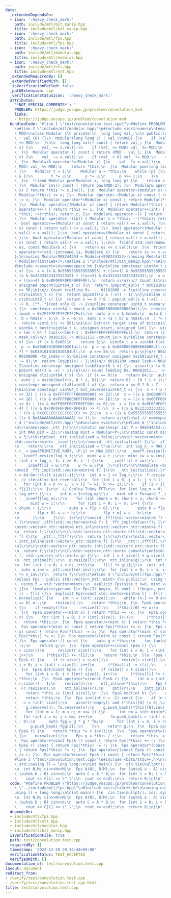 ```yaml
---
data:
  _extendedDependsOn:
  - icon: ':heavy_check_mark:'
    path: include/mtl/bit_manip.hpp
    title: include/mtl/bit_manip.hpp
  - icon: ':heavy_check_mark:'
    path: include/mtl/fps.hpp
    title: include/mtl/fps.hpp
  - icon: ':heavy_check_mark:'
    path: include/mtl/modular.hpp
    title: include/mtl/modular.hpp
  - icon: ':heavy_check_mark:'
    path: include/mtl/ntt.hpp
    title: include/mtl/ntt.hpp
  _extendedRequiredBy: []
  _extendedVerifiedWith: []
  _isVerificationFailed: false
  _pathExtension: cpp
  _verificationStatusIcon: ':heavy_check_mark:'
  attributes:
    '*NOT_SPECIAL_COMMENTS*': ''
    PROBLEM: https://judge.yosupo.jp/problem/convolution_mod
    links:
    - https://judge.yosupo.jp/problem/convolution_mod
  bundledCode: "#line 1 \"test/convolution.test.cpp\"\n#define PROBLEM \"https://judge.yosupo.jp/problem/convolution_mod\"\
    \n#line 2 \"include/mtl/modular.hpp\"\n#include <iostream>\n\ntemplate <long long\
    \ MOD>\nclass Modular {\n private:\n  long long val_;\n\n public:\n  Modular()\
    \ : val_(0) {}\n  Modular(long long v) : val_(v%MOD) {\n    if (val_ < 0) val_\
    \ += MOD;\n  }\n\n  long long val() const { return val_; }\n  Modular& operator+=(Modular\
    \ x) {\n    val_ += x.val();\n    if (val_ >= MOD) val_ %= MOD;\n    return *this;\n\
    \  }\n  Modular operator-() const { return {MOD - val_}; }\n  Modular& operator-=(Modular\
    \ x) {\n    val_ -= x.val();\n    if (val_ < 0) val_ += MOD;\n    return *this;\n\
    \  }\n  Modular& operator*=(Modular x) {\n    val_ *= x.val();\n    if (val_ >=\
    \ MOD) val_ %= MOD;\n    return *this;\n  }\n  Modular pow(long long p) const\
    \ {\n    Modular t = 1;\n    Modular u = *this;\n    while (p) {\n      if (p\
    \ & 1)\n        t *= u;\n      u *= u;\n      p >>= 1;\n    }\n    return t;\n\
    \  }\n  friend Modular pow(Modular x, long long p) {\n    return x.pow(p);\n \
    \ }\n  Modular inv() const { return pow(MOD-2); }\n  Modular& operator/=(Modular\
    \ x) { return *this *= x.inv(); }\n  Modular operator+(Modular x) const { return\
    \ Modular(*this) += x; }\n  Modular operator-(Modular x) const { return Modular(*this)\
    \ -= x; }\n  Modular operator*(Modular x) const { return Modular(*this) *= x;\
    \ }\n  Modular operator/(Modular x) const { return Modular(*this) /= x; }\n  Modular&\
    \ operator++() { return *this += 1; }\n  Modular operator++(int) { Modular c =\
    \ *this; ++(*this); return c; }\n  Modular& operator--() { return *this -= 1;\
    \ }\n  Modular operator--(int) { Modular c = *this; --(*this); return c; }\n\n\
    \  bool operator==(Modular x) const { return val() == x.val(); }\n  bool operator!=(Modular\
    \ x) const { return val() != x.val(); }\n  bool operator<(Modular x) const { return\
    \ val() < x.val(); };\n  bool operator<=(Modular x) const { return val() <= x.val();\
    \ };\n  bool operator>(Modular x) const { return val() > x.val(); };\n  bool operator>=(Modular\
    \ x) const { return val() >= x.val(); };\n\n  friend std::ostream& operator<<(std::ostream&\
    \ os, const Modular& x) {\n    return os << x.val();\n  }\n  friend std::istream&\
    \ operator>>(std::istream& is, Modular& x) {\n    return is >> x.val_;\n  }\n\n\
    };\n\nusing Modular998244353 = Modular<998244353>;\nusing Modular1000000007 =\
    \ Modular<(int)1e9+7>;\n#line 2 \"include/mtl/bit_manip.hpp\"\n#include <cstdint>\n\
    #include <cassert>\n\nnamespace bm {\n\ninline constexpr uint64_t popcnt_e8(uint64_t\
    \ x) {\n  x = (x & 0x5555555555555555) + ((x>>1) & 0x5555555555555555);\n  x =\
    \ (x & 0x3333333333333333) + ((x>>2) & 0x3333333333333333);\n  x = (x & 0x0F0F0F0F0F0F0F0F)\
    \ + ((x>>4) & 0x0F0F0F0F0F0F0F0F);\n  return x;\n}\n// Count 1s\ninline constexpr\
    \ unsigned popcnt(uint64_t x) {\n  return (popcnt_e8(x) * 0x0101010101010101)\
    \ >> 56;\n}\n// Count trailing 0s. ...01101000 -> 3\ninline constexpr unsigned\
    \ ctz(uint64_t x) {\n  return popcnt((x & (-x)) - 1);\n}\ninline constexpr unsigned\
    \ ctz8(uint8_t x) {\n  return x == 0 ? 8 : popcnt_e8((x & (-x)) - 1);\n}\n// [00..0](8bit)\
    \ -> 0, [**..*](not only 0) -> 1\ninline constexpr uint8_t summary(uint64_t x)\
    \ {\n  constexpr uint64_t hmask = 0x8080808080808080ull;\n  constexpr uint64_t\
    \ lmask = 0x7F7F7F7F7F7F7F7Full;\n  auto a = x & hmask;\n  auto b = x & lmask;\n\
    \  b = hmask - b;\n  b = ~b;\n  auto c = (a | b) & hmask;\n  c *= 0x0002040810204081ull;\n\
    \  return uint8_t(c >> 56);\n}\n// Extract target area of bits\ninline constexpr\
    \ uint64_t bextr(uint64_t x, unsigned start, unsigned len) {\n  uint64_t mask\
    \ = len < 64 ? (1ull<<len)-1 : 0xFFFFFFFFFFFFFFFFull;\n  return (x >> start) &\
    \ mask;\n}\n// 00101101 -> 00111111 -count_1s-> 6\ninline constexpr unsigned log2p1(uint8_t\
    \ x) {\n  if (x & 0x80)\n    return 8;\n  uint64_t p = uint64_t(x) * 0x0101010101010101ull;\n\
    \  p -= 0x8040201008040201ull;\n  p = ~p & 0x8080808080808080ull;\n  p = (p >>\
    \ 7) * 0x0101010101010101ull;\n  p >>= 56;\n  return p;\n}\n// 00101100 -mask_mssb->\
    \ 00100000 -to_index-> 5\ninline constexpr unsigned mssb8(uint8_t x) {\n  assert(x\
    \ != 0);\n  return log2p1(x) - 1;\n}\n// 00101100 -mask_lssb-> 00000100 -to_index->\
    \ 2\ninline constexpr unsigned lssb8(uint8_t x) {\n  assert(x != 0);\n  return\
    \ popcnt_e8((x & -x) - 1);\n}\n// Count leading 0s. 00001011... -> 4\ninline constexpr\
    \ unsigned clz(uint64_t x) {\n  if (x == 0)\n    return 64;\n  auto i = mssb8(summary(x));\n\
    \  auto j = mssb8(bextr(x, 8 * i, 8));\n  return 63 - (8 * i + j);\n}\ninline\
    \ constexpr unsigned clz8(uint8_t x) {\n  return x == 0 ? 8 : 7 - mssb8(x);\n\
    }\ninline constexpr uint64_t bit_reverse(uint64_t x) {\n  x = ((x & 0x00000000FFFFFFFF)\
    \ << 32) | ((x & 0xFFFFFFFF00000000) >> 32);\n  x = ((x & 0x0000FFFF0000FFFF)\
    \ << 16) | ((x & 0xFFFF0000FFFF0000) >> 16);\n  x = ((x & 0x00FF00FF00FF00FF)\
    \ << 8) | ((x & 0xFF00FF00FF00FF00) >> 8);\n  x = ((x & 0x0F0F0F0F0F0F0F0F) <<\
    \ 4) | ((x & 0xF0F0F0F0F0F0F0F0) >> 4);\n  x = ((x & 0x3333333333333333) << 2)\
    \ | ((x & 0xCCCCCCCCCCCCCCCC) >> 2);\n  x = ((x & 0x5555555555555555) << 1) |\
    \ ((x & 0xAAAAAAAAAAAAAAAA) >> 1);\n  return x;\n}\n\n} // namespace bm\n#line\
    \ 4 \"include/mtl/ntt.hpp\"\n#include <vector>\r\n#line 6 \"include/mtl/ntt.hpp\"\
    \n\r\nnamespace _ntt {\r\n\r\nstatic constexpr int P = 998244353;\r\nstatic constexpr\
    \ int MAX_DIV = 23;\r\nusing mint = Modular<P>;\r\nstatic const mint PRIMITIVE_ROOT\
    \ = 3;\r\n\r\nbool _ntt_initialized = false;\r\nstd::vector<mint> _coeff;\r\n\
    std::vector<mint> _icoeff;\r\n\r\nvoid _ntt_initialize() {\r\n  if (_ntt_initialized)\r\
    \n    return;\r\n  _ntt_initialized = true;\r\n  int log_n_ = MAX_DIV;\r\n  mint\
    \ r_ = pow(PRIMITIVE_ROOT, (P-1) >> MAX_DIV);\r\n  _coeff.resize(log_n_);\r\n\
    \  _icoeff.resize(log_n_);\r\n  mint w = r_;\r\n  mint iw = w.inv();\r\n  for\
    \ (int i = log_n_-1; i >= 0; i--) {\r\n    _coeff[i] = iw;\r\n    iw *= iw;\r\n\
    \    _icoeff[i] = w;\r\n    w *= w;\r\n  }\r\n}\r\n\r\ntemplate <bool Forward>\r\
    \nvoid _fft_impl(std::vector<mint>& f) {\r\n  _ntt_initialize();\r\n  int log_n\
    \ = 64-bm::clz(f.size()-1);\r\n  int n = 1 << log_n;\r\n  f.resize(n, 0);\r\n\
    \  // iterative bit reversal\r\n  for (int i = 0, j = 1; j < n-1; j++) {\r\n \
    \   for (int k = n >> 1; k > (i ^= k); k >>= 1);\r\n    if (i < j) std::swap(f[i],\
    \ f[j]);\r\n  }\r\n  // Cooley-Tukey FFT\r\n  for (int log_m = 0; log_m < log_n;\
    \ log_m++) {\r\n    int m = 1<<log_m;\r\n    mint w0 = Forward ? _coeff[log_m]\
    \ : _icoeff[log_m];\r\n    for (int chunk = 0; chunk < n; chunk += 2*m) {\r\n\
    \      mint w = 1;\r\n      for (int i = 0; i < m; i++) {\r\n        auto p =\
    \ chunk + i;\r\n        auto a = f[p + 0];\r\n        auto b = f[p + m] * w;\r\
    \n        f[p + 0] = a + b;\r\n        f[p + m] = a - b;\r\n        w *= w0;\r\
    \n      }\r\n    }\r\n  }\r\n}\r\nvoid _fft(std::vector<mint>& f) { _fft_impl<true>(f);\
    \ }\r\nvoid _ifft(std::vector<mint>& f) { _fft_impl<false>(f); }\r\n\r\n}\r\n\r\
    \nstd::vector<_ntt::mint>& ntt_inline(std::vector<_ntt::mint>& f) {\r\n  _ntt::_fft(f);\r\
    \n  return f;\r\n}\r\n\r\nstd::vector<_ntt::mint> ntt(std::vector<_ntt::mint>\
    \ f) {\r\n  _ntt::_fft(f);\r\n  return f;\r\n}\r\n\r\nstd::vector<_ntt::mint>&\
    \ intt_inline(std::vector<_ntt::mint>& f) {\r\n  _ntt::_ifft(f);\r\n  return f;\r\
    \n}\r\n\r\nstd::vector<_ntt::mint> intt(std::vector<_ntt::mint> f) {\r\n  _ntt::_ifft(f);\r\
    \n  return f;\r\n}\r\n\r\nstd::vector<_ntt::mint> convolution(std::vector<_ntt::mint>\
    \ f, std::vector<_ntt::mint> g) {\r\n  int l = f.size() + g.size() - 1;\r\n  f.resize(l);\r\
    \n  ntt_inline(f);\r\n  g.resize(l);\r\n  ntt_inline(g);\r\n  int n = f.size();\r\
    \n  for (int i = 0; i < n; i++)\r\n    f[i] *= g[i];\r\n  intt_inline(f);\r\n\
    \  auto n_inv = _ntt::mint(n).inv();\r\n  for (int i = 0; i < n; i++)\r\n    f[i]\
    \ *= n_inv;\r\n  return f;\r\n}\r\n#line 4 \"include/mtl/fps.hpp\"\n#include <initializer_list>\n\
    \nclass Fps : public std::vector<_ntt::mint> {\n public:\n  using mint = _ntt::mint;\n\
    \  using f = std::vector<mint>;\n  explicit Fps(size_t n=0, mint v=0) : f(n, v)\
    \ {}\n  template<typename It> Fps(It begin, It end) : f(begin, end) {}\n  Fps(std::initializer_list<mint>\
    \ l) : f(l) {}\n  explicit Fps(const std::vector<mint>& l) : f(l) {}\n\n  Fps&\
    \ normalize() {\n    int n = (int) size();\n    while (n-1 >= 0 and (*this)[n-1]\
    \ == 0) n--;\n    resize(n);\n    return *this;\n  }\n  Fps& operator+=(mint x)\
    \ {\n    if (empty())\n      resize(1);\n    (*this)[0] += x;\n    return *this;\n\
    \  }\n  Fps& operator-=(mint x) { return *this += -x; }\n  Fps& operator*=(mint\
    \ x) {\n    for (int i = 0; i < (int) size(); i++)\n      (*this)[i] *= x;\n \
    \   return *this;\n  }\n  Fps& operator/=(mint x) { return *this *= x.inv(); }\n\
    \  Fps operator+(mint x) const { return Fps(*this) += x; }\n  Fps operator-(mint\
    \ x) const { return Fps(*this) -= x; }\n  Fps operator*(mint x) const { return\
    \ Fps(*this) *= x; }\n  Fps operator/(mint x) const { return Fps(*this) /= x;\
    \ }\n  Fps operator-() const {\n    auto g = *this;\n    for (auto& v : g) v =\
    \ -v;\n    return g;\n  }\n  Fps& operator+=(const Fps& r) {\n    if (r.size()\
    \ > size())\n      resize(r.size());\n    for (int i = 0; i < (int) r.size();\
    \ i++)\n      (*this)[i] += r[i];\n    return *this;\n  }\n  Fps& operator-=(const\
    \ Fps& r) {\n    if (r.size() > size())\n      resize(r.size());\n    for (int\
    \ i = 0; i < (int) r.size(); i++)\n      (*this)[i] -= r[i];\n    return *this;\n\
    \  }\n  Fps& dot(const Fps& r) {\n    if (size() > r.size())\n      resize(r.size());\n\
    \    for (int i = 0; i < (int) size(); i++)\n      (*this)[i] *= r[i];\n    return\
    \ *this;\n  }\n  Fps& operator*=(const Fps& r) {\n    int n = (int) (size() +\
    \ r.size()) - 1;\n    resize(n);\n    ntt_inline(*this);\n    Fps Fr = r;\n  \
    \  Fr.resize(n);\n    ntt_inline(Fr);\n    dot(Fr);\n    intt_inline(*this);\n\
    \    return *this /= (int) size();\n  }\n  Fps& mod(int k) {\n    resize(k);\n\
    \    return *this;\n  }\n  Fps inv(int n = -1) const {\n    if (n == -1)\n   \
    \   n = (int) size();\n    assert(!empty() and (*this)[0] != 0);\n    Fps g,fm;\n\
    \    g.reserve(n); fm.reserve(n);\n    g.push_back((*this)[0].inv());\n    fm.push_back((*this)[0]);\n\
    \    for (int m = 1; m < n; m <<= 1) {\n      int nm = std::min(m*2, n);\n   \
    \   for (int i = m; i < nm; i++)\n        fm.push_back(i < (int) size() ? (*this)[i]\
    \ : 0);\n      auto fgg = g * g * fm;\n      for (int i = m; i < nm; i++)\n  \
    \      g.push_back(-fgg[i]);\n    }\n    return g;\n  }\n  Fps& operator/=(const\
    \ Fps& r) {\n    return *this *= r.inv();\n  }\n  Fps& operator%=(const Fps& r)\
    \ {\n    normalize();\n    Fps q = *this / r;\n    return *this -= q * r;\n  }\n\
    \  Fps operator+(const Fps& r) const { return Fps(*this) += r; }\n  Fps operator-(const\
    \ Fps& r) const { return Fps(*this) -= r; }\n  Fps operator*(const Fps& r) const\
    \ { return Fps(*this) *= r; }\n  Fps operator/(const Fps& r) const { return Fps(*this)\
    \ /= r; }\n  Fps operator%(const Fps& r) const { return Fps(*this) %= r; }\n};\n\
    #line 3 \"test/convolution.test.cpp\"\n#include <bits/stdc++.h>\n\nusing namespace\
    \ std;\nusing ll = long long;\n\nint main() {\n  cin.tie(nullptr); ios::sync_with_stdio(false);\n\
    \n  int N,M; cin>>N>>M;\n  Fps A(N), B(M);\n  for (auto& a : A) cin>>a;\n  for\
    \ (auto& b : B) cin>>b;\n  auto C = A * B;\n  for (int i = 0; i < N+M-1; i++)\n\
    \    cout << C[i] << \" \";\n  cout << endl;\n\n  return 0;\n}\n"
  code: "#define PROBLEM \"https://judge.yosupo.jp/problem/convolution_mod\"\n#include\
    \ \"../include/mtl/fps.hpp\"\n#include <bits/stdc++.h>\n\nusing namespace std;\n\
    using ll = long long;\n\nint main() {\n  cin.tie(nullptr); ios::sync_with_stdio(false);\n\
    \n  int N,M; cin>>N>>M;\n  Fps A(N), B(M);\n  for (auto& a : A) cin>>a;\n  for\
    \ (auto& b : B) cin>>b;\n  auto C = A * B;\n  for (int i = 0; i < N+M-1; i++)\n\
    \    cout << C[i] << \" \";\n  cout << endl;\n\n  return 0;\n}\n"
  dependsOn:
  - include/mtl/fps.hpp
  - include/mtl/ntt.hpp
  - include/mtl/modular.hpp
  - include/mtl/bit_manip.hpp
  isVerificationFile: true
  path: test/convolution.test.cpp
  requiredBy: []
  timestamp: '2022-12-20 20:34:44+09:00'
  verificationStatus: TEST_ACCEPTED
  verifiedWith: []
documentation_of: test/convolution.test.cpp
layout: document
redirect_from:
- /verify/test/convolution.test.cpp
- /verify/test/convolution.test.cpp.html
title: test/convolution.test.cpp
---
```

